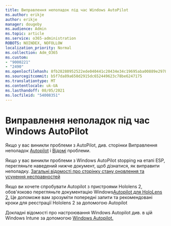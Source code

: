 ```yaml
---
title: Виправлення неполадок під час Windows AutoPilot
ms.author: erikje
author: erikje
manager: dougeby
ms.audience: Admin
ms.topic: article
ms.service: o365-administration
ROBOTS: NOINDEX, NOFOLLOW
localization_priority: Normal
ms.collection: Adm_O365
ms.custom:
- "9000221"
- "2490"
ms.openlocfilehash: 8fb28280952522ede040441c20434e34c19695aba00889e2978ed98ef1544819
ms.sourcegitcommit: b5f7da89a650d2915dc652449623c78be6247175
ms.translationtype: MT
ms.contentlocale: uk-UA
ms.lasthandoff: 08/05/2021
ms.locfileid: "54008351"
---
```

# <a name="troubleshoot-issues-when-using-windows-autopilot"></a>Виправлення неполадок під час Windows AutoPilot

Якщо у вас виникли проблеми з AutoPilot, див. сторінки Виправлення неполадок [Autopilot](https://docs.microsoft.com/windows/deployment/windows-autopilot/troubleshooting) і [Відомі](https://docs.microsoft.com/windows/deployment/windows-autopilot/known-issues) проблеми.

Якщо у вас виникли проблеми з Windows AutoPilot stopping на етапі ESP, перегляньте наведений нижче документ, щоб дізнатися, як виправити неполадку. [Загальні відомості про сторінку стану оновлення та усунення несправностей](https://docs.microsoft.com/troubleshoot/mem/intune/understand-troubleshoot-esp)

Якщо ви хочете спробувати Autopilot з пристроями Hololens 2, обов'язково перегляньте документацію Windows[Autopilot для HoloLens 2.](https://docs.microsoft.com/hololens/hololens2-autopilot) Це допоможе вам зрозуміти попередні запити та рекомендовані кроки для реєстрації Hololens 2 за допомогою Autopilot  

Докладні відомості про настроювання Windows Autopilot див. в цій Windows Intune за допомогою [Windows Autopilot.](https://docs.microsoft.com/intune/enrollment/enrollment-autopilot)